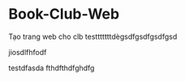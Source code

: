 # Book-Club-Web
Tạo trang web cho clb
testttttttdègsdfgsdfgsdfgsd

jiosdlfhfodf

testdfasda
fthdfthdfghdfg